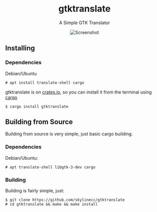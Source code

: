 <h1 align="center">gtktranslate</h1>
<p align="center">A Simple GTK Translator</p>
<p align="center"><img src="https://raw.githubusercontent.com/skylinecc/gtktranslate/master/docs/screenshot.png" alt="Screenshot"></p>

## Installing

### Dependencies
Debian/Ubuntu

```
# apt install translate-shell cargo
```

gtktranslate is on [crates.io](https://crates.io), so you can install it from the terminal using [cargo](https://github.com/rust-lang/cargo/)

```
$ cargo install gtktranslate
```

## Building from Source
Building from source is very simple, just basic cargo building.

### Dependencies
Debian/Ubuntu:

```
# apt translate-shell libgtk-3-dev cargo
```

### Building
Building is fairly simple, just:

```
$ git clone https://github.com/skylinecc/gtktranslate
# cd gtktranslate && make && make install
```
